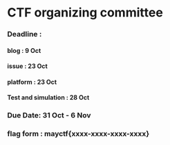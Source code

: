 # CTF organizing committee

### Deadline :
   #### blog : 9 Oct
   #### issue : 23 Oct
   #### platform : 23 Oct
   #### Test and simulation : 28 Oct

### Due Date: 31 Oct - 6 Nov

### flag form : mayctf{xxxx-xxxx-xxxx-xxxx}